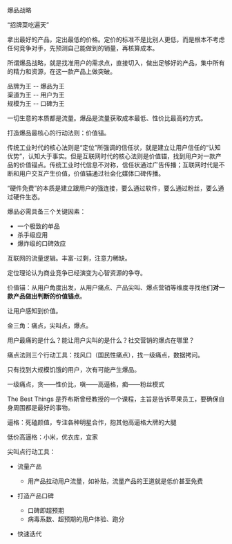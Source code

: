 爆品战略

“招牌菜吃遍天”

拿出最好的产品，定出最低的价格。定价的标准不是比别人更低，而是根本不考虑任何竞争对手，先预测自己能做到的销量，再核算成本。

所谓爆品战略，就是找准用户的需求点，直接切入，做出足够好的产品，集中所有的精力和资源，在这一款产品上做突破。

品牌为王 -- 爆品为王			
渠道为王 -- 用户为王			
规模为王 -- 口碑为王

一切生意的本质都是流量。爆品是流量获取成本最低、性价比最高的方式。

打造爆品最核心的行动法则：价值锚。

传统工业时代的核心法则是“定位”所强调的信任状，就是建立让用户信任的“认知优势”，认知大于事实。但是互联网时代的核心法则是价值锚，找到用户对一款产品的价值锚点。传统工业时代信息不对称，信任状通过广告传播；互联网时代是不断和用户交互产生价值，价值锚通过社会化媒体口碑传播。

“硬件免费”的本质是建立跟用户的强连接，要么通过软件，要么通过粉丝，要么通过硬件生态。

爆品必需具备三个关键因素：

- 一个极致的单品
- 杀手级应用
- 爆炸级的口碑效应

互联网的流量逻辑。丰富-过剩，注意力稀缺。

定位理论认为商业竞争已经演变为心智资源的争夺。

价值锚：从用户角度出发，从用户痛点、产品尖叫、爆点营销等维度寻找他们**对一款产品做出判断的价值锚点**。

让用户感知到价值。

金三角：痛点，尖叫点，爆点。

用户最痛的是什么？能让用户尖叫的是什么？社交营销的爆点在哪里？

痛点法则三个行动工具：找风口（国民性痛点），找一级痛点，数据拷问。

只有找到大规模饥饿的用户，次有可能产生爆品。

一级痛点，贪——性价比，嗔——高逼格，痴——粉丝模式

The Best Things 是乔布斯曾经教授的一个课程，主旨是告诉苹果员工，要确保自身周围都是最好的事物。

逼格：死磕颜值，专注各种明星合作，抱其他高逼格大牌的大腿

低价高逼格：小米，优衣库，宜家



尖叫点行动工具：

- 流量产品

	+ 用产品拉动用户流量，如补贴，流量产品的王道就是低价甚至免费

- 打造产品口碑

	+ 口碑即超预期
	+ 病毒系数、超预期的用户体验、跑分

- 快速迭代